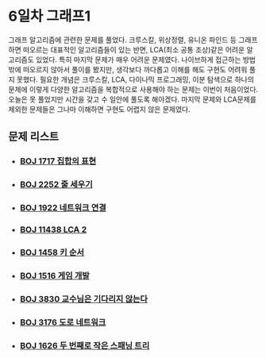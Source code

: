 # 6일차 그래프1

그래프 알고리즘에 관련한 문제를 풀었다. 크루스칼, 위상정렬, 유니온 파인드 등 그래프하면 떠오르는 대표적인 알고리즘들이 있는 반면, LCA(최소 공통 조상)같은 어려운 알고리즘도 있었다. 특히 마지막 문제가 매우 어려운 문제였다. 나이브하게 접근하는 방법밖에 떠오르지 않아서 풀이를 봤지만, 생각보다 까다롭고 이해를 해도 구현도 어려워 풀지 못했다. 필요한 개념은 크루스칼, LCA, 다이나믹 프로그래밍, 이분 탐색으로 하나의 문제에 이렇게 다양한 알고리즘을 복합적으로 사용해야 하는 문제는 이번이 처음이었다. 오늘은 못 풀었지만 시간을 갖고 수 일안에 풀도록 해야겠다. 마지막 문제와 LCA문제를 제외한 문제들은 그나마 이해하면 구현도 어렵지 않은 문제였다.



## 문제 리스트

- ### [BOJ 1717 집합의 표현](https://github.com/jungtaeyong/alstudy2/blob/ty/SDS/SDS%20알고리즘%20특강/baekjoon%201717%20집합의%20표현.cpp)

- ### [BOJ 2252 줄 세우기](https://github.com/jungtaeyong/alstudy2/blob/ty/SDS/SDS%20알고리즘%20특강/baekjoon%202252%20줄%20세우기.cpp)

- ### [BOJ 1922 네트워크 연결](https://github.com/jungtaeyong/alstudy2/blob/ty/SDS/SDS%20알고리즘%20특강/baekjoon%201922%20네트워크%20연결.cpp)

- ### [BOJ 11438 LCA 2](https://github.com/jungtaeyong/alstudy2/blob/ty/SDS/SDS%20알고리즘%20특강/baekjoon%2011438%20LCA%202.cpp)

- ### [BOJ 1458 키 순서](https://github.com/jungtaeyong/alstudy2/blob/ty/SDS/SDS%20알고리즘%20특강/baekjoon%201458%20키%20순서.cpp)

- ### [BOJ 1516 게임 개발](https://github.com/jungtaeyong/alstudy2/blob/ty/SDS/SDS%20알고리즘%20특강/baekjoon%201516%20게임%20개발.cpp)

- ### [BOJ 3830 교수님은 기다리지 않는다](https://github.com/jungtaeyong/alstudy2/blob/ty/SDS/SDS%20알고리즘%20특강/baekjoon%203830%20교수님은%20기다리지%20않는다.cpp)

- ### [BOJ 3176 도로 네트워크](https://github.com/jungtaeyong/alstudy2/blob/ty/SDS/SDS%20알고리즘%20특강/baekjoon%203176%20도로%20네트워크.cpp)

- ### [BOJ 1626 두 번째로 작은 스패닝 트리](https://github.com/jungtaeyong/alstudy2/blob/ty/SDS/SDS%20알고리즘%20특강/baekjoon%201626%20두%20번째로%20작은%20스패닝%20트리.cpp)
